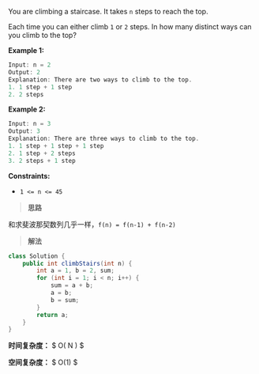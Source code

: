 You are climbing a staircase. It takes `n` steps to reach the top.

Each time you can either climb `1` or `2` steps. In how many distinct ways can you climb to the top?

 

**Example 1:**

```java
Input: n = 2
Output: 2
Explanation: There are two ways to climb to the top.
1. 1 step + 1 step
2. 2 steps
```

**Example 2:**

```java
Input: n = 3
Output: 3
Explanation: There are three ways to climb to the top.
1. 1 step + 1 step + 1 step
2. 1 step + 2 steps
3. 2 steps + 1 step
```

 

**Constraints:**

- `1 <= n <= 45`



> **思路**

和求斐波那契数列几乎一样，`f(n) = f(n-1) + f(n-2)`



> **解法**

```java
class Solution {
    public int climbStairs(int n) {
        int a = 1, b = 2, sum;
        for (int i = 1; i < n; i++) {
            sum = a + b;
            a = b;
            b = sum;
        }
        return a;
    }
}
```

**时间复杂度：** $ O( N ) $

**空间复杂度：** $ O(1) $
